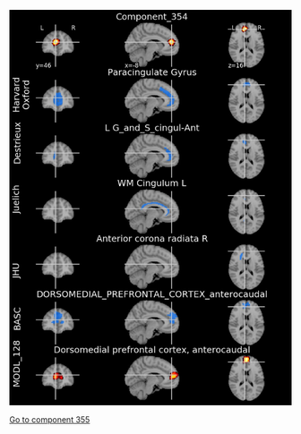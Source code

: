 


![354](preliminary/354.jpg "Component 354")

[Go to component 355](https://parietal-inria.github.io/MODL_atlas/512/355 "Component 355")
